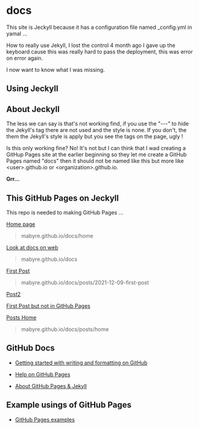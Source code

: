 # docs

This site is Jeckyll because it has a configuration file named _config.yml in yamal ...

How to really use Jekyll, I lost the control 4 month ago I gave up the keyboard cause this was really hard to pass the deployment, this was error on error again.

I now want to know what I was missing.

## Using Jeckyll

## About Jeckyll

The less we can say is that's not working find, if you use the "---" to hide the Jekyll's tag there are not used and the style is none. If you don't, the them the Jekyll's style is apply but you see the tags on the page, ugly !

Is this only working fine? No! It's not but I can think that I wad creating a GitHup Pages site at the earlier beginning so they let me create a GitHub Pages named "docs" then it should not be named like this but more like <user\>.github.io or <organization\>.github.io.

**Grr...**

## This GitHub Pages on Jeckyll

This repo is needed to making GitHub Pages ...

[Home page](https://mabyre.github.io/docs/home)

> mabyre.github.io/docs/home

[Look at docs on web](https://mabyre.github.io/docs)

> mabyre.github.io/docs

[First Post](https://mabyre.github.io/docs/posts/2021-12-09-first-post)

> mabyre.github.io/docs/posts/2021-12-09-first-post

[Post2](https://mabyre.github.io/docs/posts/2022-07-21-post2)

[First Post but not in GitHub Pages](https://github.com/mabyre/docs/blob/fe1b0c1edac821adf740c823f23428e27741b96d/posts/2021-12-09-first-post.md)

[Posts Home](https://mabyre.github.io/docs/posts/home)

> mabyre.github.io/docs/posts/home

## GitHub Docs

* [Getting started with writing and formatting on GitHub](https://docs.github.com/en/get-started/writing-on-github/getting-started-with-writing-and-formatting-on-github)

* [Help on GitHub Pages](https://docs.github.com/en/pages)

* [About GitHub Pages & Jekyll](https://docs.github.com/en/pages/setting-up-a-github-pages-site-with-jekyll/about-github-pages-and-jekyll)

## Example usings of GitHub Pages

* [GitHub Pages examples](https://github.com/collections/github-pages-examples)
